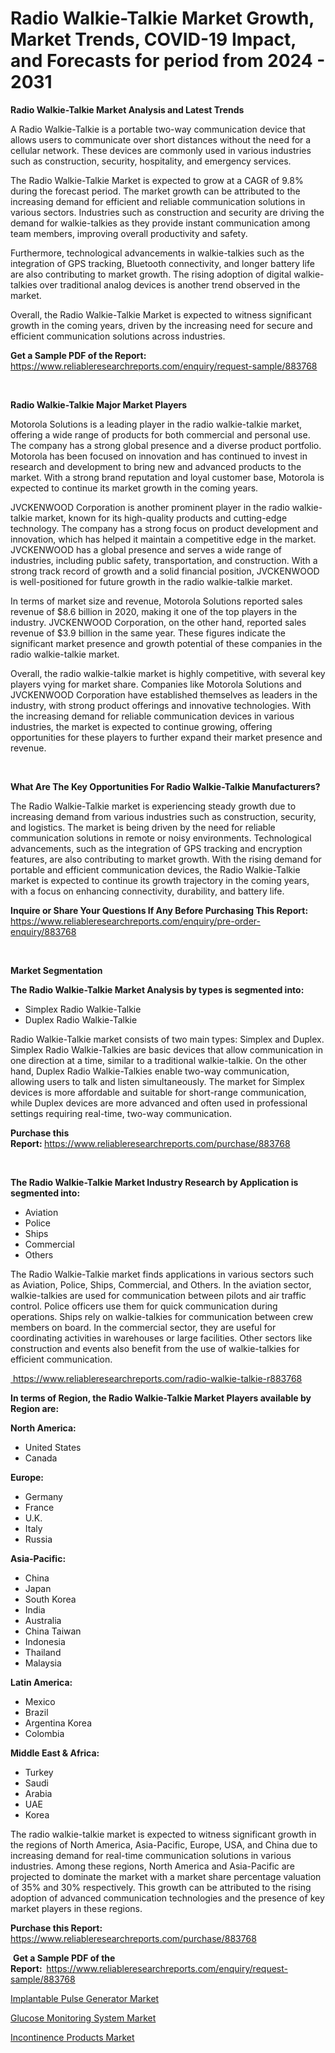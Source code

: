 <p><h1>Radio Walkie-Talkie Market Growth, Market Trends, COVID-19 Impact, and Forecasts for period from 2024 - 2031</h1></p><p><strong>Radio Walkie-Talkie Market Analysis and Latest Trends</strong></p>
<p><p>A Radio Walkie-Talkie is a portable two-way communication device that allows users to communicate over short distances without the need for a cellular network. These devices are commonly used in various industries such as construction, security, hospitality, and emergency services.</p><p>The Radio Walkie-Talkie Market is expected to grow at a CAGR of 9.8% during the forecast period. The market growth can be attributed to the increasing demand for efficient and reliable communication solutions in various sectors. Industries such as construction and security are driving the demand for walkie-talkies as they provide instant communication among team members, improving overall productivity and safety.</p><p>Furthermore, technological advancements in walkie-talkies such as the integration of GPS tracking, Bluetooth connectivity, and longer battery life are also contributing to market growth. The rising adoption of digital walkie-talkies over traditional analog devices is another trend observed in the market.</p><p>Overall, the Radio Walkie-Talkie Market is expected to witness significant growth in the coming years, driven by the increasing need for secure and efficient communication solutions across industries.</p></p>
<p><strong>Get a Sample PDF of the Report:&nbsp;</strong> <a href="https://www.reliableresearchreports.com/enquiry/request-sample/883768">https://www.reliableresearchreports.com/enquiry/request-sample/883768</a></p>
<p>&nbsp;</p>
<p><strong>Radio Walkie-Talkie Major Market Players</strong></p>
<p><p>Motorola Solutions is a leading player in the radio walkie-talkie market, offering a wide range of products for both commercial and personal use. The company has a strong global presence and a diverse product portfolio. Motorola has been focused on innovation and has continued to invest in research and development to bring new and advanced products to the market. With a strong brand reputation and loyal customer base, Motorola is expected to continue its market growth in the coming years.</p><p>JVCKENWOOD Corporation is another prominent player in the radio walkie-talkie market, known for its high-quality products and cutting-edge technology. The company has a strong focus on product development and innovation, which has helped it maintain a competitive edge in the market. JVCKENWOOD has a global presence and serves a wide range of industries, including public safety, transportation, and construction. With a strong track record of growth and a solid financial position, JVCKENWOOD is well-positioned for future growth in the radio walkie-talkie market.</p><p>In terms of market size and revenue, Motorola Solutions reported sales revenue of $8.6 billion in 2020, making it one of the top players in the industry. JVCKENWOOD Corporation, on the other hand, reported sales revenue of $3.9 billion in the same year. These figures indicate the significant market presence and growth potential of these companies in the radio walkie-talkie market.</p><p>Overall, the radio walkie-talkie market is highly competitive, with several key players vying for market share. Companies like Motorola Solutions and JVCKENWOOD Corporation have established themselves as leaders in the industry, with strong product offerings and innovative technologies. With the increasing demand for reliable communication devices in various industries, the market is expected to continue growing, offering opportunities for these players to further expand their market presence and revenue.</p></p>
<p>&nbsp;</p>
<p><strong>What Are The Key Opportunities For Radio Walkie-Talkie Manufacturers?</strong></p>
<p><p>The Radio Walkie-Talkie market is experiencing steady growth due to increasing demand from various industries such as construction, security, and logistics. The market is being driven by the need for reliable communication solutions in remote or noisy environments. Technological advancements, such as the integration of GPS tracking and encryption features, are also contributing to market growth. With the rising demand for portable and efficient communication devices, the Radio Walkie-Talkie market is expected to continue its growth trajectory in the coming years, with a focus on enhancing connectivity, durability, and battery life.</p></p>
<p><strong>Inquire or Share Your Questions If Any Before Purchasing This Report:</strong> <a href="https://www.reliableresearchreports.com/enquiry/pre-order-enquiry/883768">https://www.reliableresearchreports.com/enquiry/pre-order-enquiry/883768</a></p>
<p>&nbsp;</p>
<p><strong>Market Segmentation</strong></p>
<p><strong>The Radio Walkie-Talkie Market Analysis by types is segmented into:</strong></p>
<p><ul><li>Simplex Radio Walkie-Talkie</li><li>Duplex Radio Walkie-Talkie</li></ul></p>
<p><p>Radio Walkie-Talkie market consists of two main types: Simplex and Duplex. Simplex Radio Walkie-Talkies are basic devices that allow communication in one direction at a time, similar to a traditional walkie-talkie. On the other hand, Duplex Radio Walkie-Talkies enable two-way communication, allowing users to talk and listen simultaneously. The market for Simplex devices is more affordable and suitable for short-range communication, while Duplex devices are more advanced and often used in professional settings requiring real-time, two-way communication.</p></p>
<p><strong>Purchase this Report:&nbsp;</strong><a href="https://www.reliableresearchreports.com/purchase/883768">https://www.reliableresearchreports.com/purchase/883768</a></p>
<p>&nbsp;</p>
<p><strong>The Radio Walkie-Talkie Market Industry Research by Application is segmented into:</strong></p>
<p><ul><li>Aviation</li><li>Police</li><li>Ships</li><li>Commercial</li><li>Others</li></ul></p>
<p><p>The Radio Walkie-Talkie market finds applications in various sectors such as Aviation, Police, Ships, Commercial, and Others. In the aviation sector, walkie-talkies are used for communication between pilots and air traffic control. Police officers use them for quick communication during operations. Ships rely on walkie-talkies for communication between crew members on board. In the commercial sector, they are useful for coordinating activities in warehouses or large facilities. Other sectors like construction and events also benefit from the use of walkie-talkies for efficient communication.</p></p>
<p><a href="https://www.reliableresearchreports.com/radio-walkie-talkie-r883768">&nbsp;https://www.reliableresearchreports.com/radio-walkie-talkie-r883768</a></p>
<p><strong>In terms of Region, the Radio Walkie-Talkie Market Players available by Region are:</strong></p>
<p>
    <p> <strong> North America: </strong>
        <ul>
            <li>United States</li>
            <li>Canada</li>
        </ul>
        </p> 
    <p> <strong> Europe: </strong>
        <ul>
            <li>Germany</li>
            <li>France</li>
            <li>U.K.</li>
            <li>Italy</li>
            <li>Russia</li>
        </ul>
        </p> 
    <p> <strong> Asia-Pacific: </strong>
        <ul>
            <li>China</li>
            <li>Japan</li>
            <li>South Korea</li>
            <li>India</li>
            <li>Australia</li>
            <li>China Taiwan</li>
            <li>Indonesia</li>
            <li>Thailand</li>
            <li>Malaysia</li>
        </ul>
        </p> 
    <p> <strong> Latin America: </strong>
        <ul>
            <li>Mexico</li>
            <li>Brazil</li>
            <li>Argentina Korea</li>
            <li>Colombia</li>
        </ul>
        </p> 
    <p> <strong> Middle East & Africa: </strong>
        <ul>
            <li>Turkey</li>
            <li>Saudi</li>
            <li>Arabia</li>
            <li>UAE</li>
            <li>Korea</li>
        </ul>
    </p>
    </p>
<p><p>The radio walkie-talkie market is expected to witness significant growth in the regions of North America, Asia-Pacific, Europe, USA, and China due to increasing demand for real-time communication solutions in various industries. Among these regions, North America and Asia-Pacific are projected to dominate the market with a market share percentage valuation of 35% and 30% respectively. This growth can be attributed to the rising adoption of advanced communication technologies and the presence of key market players in these regions.</p></p>
<p><strong>Purchase this Report: </strong><a href="https://www.reliableresearchreports.com/purchase/883768">https://www.reliableresearchreports.com/purchase/883768</a></p>
<p>&nbsp;<strong>Get a Sample PDF of the Report:&nbsp;&nbsp;</strong><a href="https://www.reliableresearchreports.com/enquiry/request-sample/883768">https://www.reliableresearchreports.com/enquiry/request-sample/883768</a></p>
<p><strong></strong></p>
<p><p><a href="https://extreme-scabiosa-c81.notion.site/Implantable-Pulse-Generator-Market-Report-Reveals-the-Latest-Trends-And-Growth-Opportunities-of-this-a5f2b1a22cff4b15adea71d4f179c137">Implantable Pulse Generator Market</a></p><p><a href="https://adventurous-uranium-ef9.notion.site/Glucose-Monitoring-System-Market-The-Key-To-Successful-Business-Strategy-Forecast-Till-2031-c7581a28cdcf481cbc9eff07abaf7c87">Glucose Monitoring System Market</a></p><p><a href="https://carnation-joke-41f.notion.site/Incontinence-Products-Market-Share-Evolution-and-Market-Growth-Trends-2024-2031-d9dd1148350642c7ad7d901dd3fdafb3">Incontinence Products Market</a></p></p>